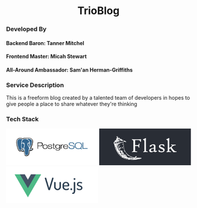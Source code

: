 <h1 align='center'><b>TrioBlog</b></h1>

### **Developed By**
#### __Backend Baron__: Tanner Mitchel
#### __Frontend Master__: Micah Stewart
#### __All-Around Ambassador__: Sam'an Herman-Griffiths

### __Service Description__
This is a freeform blog created by a talented team of developers in hopes to give people a place to share whatever they're thinking

### __Tech Stack__

<div style="display:flex, align-items:center, justify-content:center">
<img src='./ReadMeImg/PSQL.png' alt='psql logo' width=250vw height=100vh>
<img src='./ReadMeImg/flask-1.png' alt='flask logo' width=250vw height=100vh>
<img src='./ReadMeImg/vue-js2.png' alt='vue logo' width=250vw height=100vh>
</div>

